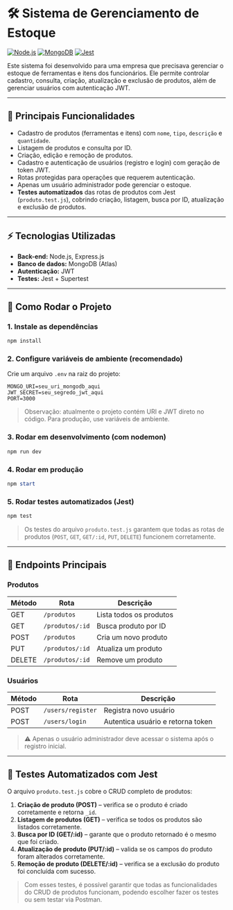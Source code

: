 # 🛠 Sistema de Gerenciamento de Estoque

[![Node.js](https://img.shields.io/badge/Node.js-v22.19.0-brightgreen)](https://nodejs.org/)
[![MongoDB](https://img.shields.io/badge/MongoDB-Atlas-blue)](https://www.mongodb.com/cloud/atlas)
[![Jest](https://img.shields.io/badge/Tests-Jest-red)](https://jestjs.io/)

Este sistema foi desenvolvido para uma empresa que precisava gerenciar o estoque de ferramentas e itens dos funcionários. Ele permite controlar cadastro, consulta, criação, atualização e exclusão de produtos, além de gerenciar usuários com autenticação JWT.

---

## 🔹 Principais Funcionalidades

* Cadastro de produtos (ferramentas e itens) com `nome`, `tipo`, `descrição` e `quantidade`.
* Listagem de produtos e consulta por ID.
* Criação, edição e remoção de produtos.
* Cadastro e autenticação de usuários (registro e login) com geração de token JWT.
* Rotas protegidas para operações que requerem autenticação.
* Apenas um usuário administrador pode gerenciar o estoque.
* **Testes automatizados** das rotas de produtos com Jest (`produto.test.js`), cobrindo criação, listagem, busca por ID, atualização e exclusão de produtos.

---

## ⚡ Tecnologias Utilizadas

* **Back-end:** Node.js, Express.js
* **Banco de dados:** MongoDB (Atlas)
* **Autenticação:** JWT
* **Testes:** Jest + Supertest

---

## 🚀 Como Rodar o Projeto

### 1. Instale as dependências

```powershell
npm install
```

### 2. Configure variáveis de ambiente (recomendado)

Crie um arquivo `.env` na raiz do projeto:

```
MONGO_URI=seu_uri_mongodb_aqui
JWT_SECRET=seu_segredo_jwt_aqui
PORT=3000
```

> Observação: atualmente o projeto contém URI e JWT direto no código. Para produção, use variáveis de ambiente.

### 3. Rodar em desenvolvimento (com nodemon)

```powershell
npm run dev
```

### 4. Rodar em produção

```powershell
npm start
```

### 5. Rodar testes automatizados (Jest)

```powershell
npm test
```

> Os testes do arquivo `produto.test.js` garantem que todas as rotas de produtos (`POST`, `GET`, `GET/:id`, `PUT`, `DELETE`) funcionem corretamente.

---

## 📌 Endpoints Principais

### Produtos

| Método | Rota            | Descrição               |
| ------ | --------------- | ----------------------- |
| GET    | `/produtos`     | Lista todos os produtos |
| GET    | `/produtos/:id` | Busca produto por ID    |
| POST   | `/produtos`     | Cria um novo produto    |
| PUT    | `/produtos/:id` | Atualiza um produto     |
| DELETE | `/produtos/:id` | Remove um produto       |

### Usuários

| Método | Rota              | Descrição                         |
| ------ | ----------------- | --------------------------------- |
| POST   | `/users/register` | Registra novo usuário             |
| POST   | `/users/login`    | Autentica usuário e retorna token |

> ⚠️ Apenas o usuário administrador deve acessar o sistema após o registro inicial.

---

## 🧪 Testes Automatizados com Jest

O arquivo `produto.test.js` cobre o CRUD completo de produtos:

1. **Criação de produto (POST)** – verifica se o produto é criado corretamente e retorna `_id`.
2. **Listagem de produtos (GET)** – verifica se todos os produtos são listados corretamente.
3. **Busca por ID (GET/:id)** – garante que o produto retornado é o mesmo que foi criado.
4. **Atualização de produto (PUT/:id)** – valida se os campos do produto foram alterados corretamente.
5. **Remoção de produto (DELETE/:id)** – verifica se a exclusão do produto foi concluída com sucesso.

> Com esses testes, é possível garantir que todas as funcionalidades do CRUD de produtos funcionam, podendo escolher fazer os testes ou sem testar via Postman.
